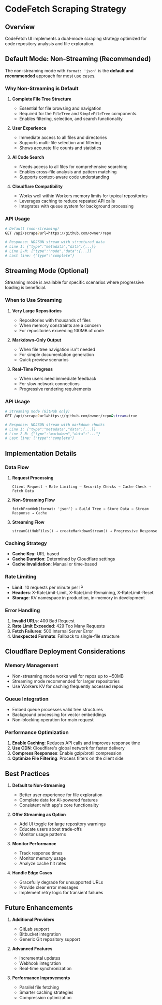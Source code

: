 # CodeFetch Scraping Strategy

## Overview

CodeFetch UI implements a dual-mode scraping strategy optimized for code repository analysis and file exploration.

## Default Mode: Non-Streaming (Recommended)

The non-streaming mode with `format: 'json'` is the **default and recommended** approach for most use cases.

### Why Non-Streaming is Default

1. **Complete File Tree Structure**
   - Essential for file browsing and navigation
   - Required for the `FileTree` and `SimpleFileTree` components
   - Enables filtering, selection, and search functionality

2. **User Experience**
   - Immediate access to all files and directories
   - Supports multi-file selection and filtering
   - Shows accurate file counts and statistics

3. **AI Code Search**
   - Needs access to all files for comprehensive searching
   - Enables cross-file analysis and pattern matching
   - Supports context-aware code understanding

4. **Cloudflare Compatibility**
   - Works well within Workers memory limits for typical repositories
   - Leverages caching to reduce repeated API calls
   - Integrates with queue system for background processing

### API Usage

```bash
# Default (non-streaming)
GET /api/scrape?url=https://github.com/owner/repo

# Response: NDJSON stream with structured data
# Line 1: {"type":"metadata","data":{...}}
# Line 2-N: {"type":"node","data":{...}}
# Last line: {"type":"complete"}
```

## Streaming Mode (Optional)

Streaming mode is available for specific scenarios where progressive loading is beneficial.

### When to Use Streaming

1. **Very Large Repositories**
   - Repositories with thousands of files
   - When memory constraints are a concern
   - For repositories exceeding 100MB of code

2. **Markdown-Only Output**
   - When file tree navigation isn't needed
   - For simple documentation generation
   - Quick preview scenarios

3. **Real-Time Progress**
   - When users need immediate feedback
   - For slow network connections
   - Progressive rendering requirements

### API Usage

```bash
# Streaming mode (GitHub only)
GET /api/scrape?url=https://github.com/owner/repo&stream=true

# Response: NDJSON stream with markdown chunks
# Line 1: {"type":"metadata","data":{...}}
# Line 2-N: {"type":"markdown","data":"..."}
# Last line: {"type":"complete"}
```

## Implementation Details

### Data Flow

1. **Request Processing**
   ```
   Client Request → Rate Limiting → Security Checks → Cache Check → Fetch Data
   ```

2. **Non-Streaming Flow**
   ```
   fetchFromWeb(format: 'json') → Build Tree → Store Data → Stream Response → Cache
   ```

3. **Streaming Flow**
   ```
   streamGitHubFiles() → createMarkdownStream() → Progressive Response
   ```

### Caching Strategy

- **Cache Key**: URL-based
- **Cache Duration**: Determined by Cloudflare settings
- **Cache Invalidation**: Manual or time-based

### Rate Limiting

- **Limit**: 10 requests per minute per IP
- **Headers**: X-RateLimit-Limit, X-RateLimit-Remaining, X-RateLimit-Reset
- **Storage**: KV namespace in production, in-memory in development

### Error Handling

1. **Invalid URLs**: 400 Bad Request
2. **Rate Limit Exceeded**: 429 Too Many Requests
3. **Fetch Failures**: 500 Internal Server Error
4. **Unexpected Formats**: Fallback to single-file structure

## Cloudflare Deployment Considerations

### Memory Management

- Non-streaming mode works well for repos up to ~50MB
- Streaming mode recommended for larger repositories
- Use Workers KV for caching frequently accessed repos

### Queue Integration

- Embed queue processes valid tree structures
- Background processing for vector embeddings
- Non-blocking operation for main request

### Performance Optimization

1. **Enable Caching**: Reduces API calls and improves response time
2. **Use CDN**: Cloudflare's global network for faster delivery
3. **Compress Responses**: Enable gzip/brotli compression
4. **Optimize File Filtering**: Process filters on the client side

## Best Practices

1. **Default to Non-Streaming**
   - Better user experience for file exploration
   - Complete data for AI-powered features
   - Consistent with app's core functionality

2. **Offer Streaming as Option**
   - Add UI toggle for large repository warnings
   - Educate users about trade-offs
   - Monitor usage patterns

3. **Monitor Performance**
   - Track response times
   - Monitor memory usage
   - Analyze cache hit rates

4. **Handle Edge Cases**
   - Gracefully degrade for unsupported URLs
   - Provide clear error messages
   - Implement retry logic for transient failures

## Future Enhancements

1. **Additional Providers**
   - GitLab support
   - Bitbucket integration
   - Generic Git repository support

2. **Advanced Features**
   - Incremental updates
   - Webhook integration
   - Real-time synchronization

3. **Performance Improvements**
   - Parallel file fetching
   - Smarter caching strategies
   - Compression optimization 